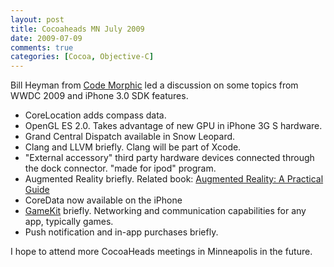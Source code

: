 ```yaml
---
layout: post
title: Cocoaheads MN July 2009
date: 2009-07-09
comments: true
categories: [Cocoa, Objective-C]
---
```


Bill Heyman from [Code Morphic](http://codemorphic.com/) led a discussion on some topics from WWDC 2009 and iPhone 3.0 SDK features.

 - CoreLocation adds compass data.
 - OpenGL ES 2.0. Takes advantage of new GPU in iPhone 3G S hardware.
 - Grand Central Dispatch available in Snow Leopard.
 - Clang and LLVM briefly. Clang will be part of Xcode.
 - "External accessory" third party hardware devices connected through the dock connector. "made for ipod" program.
 - Augmented Reality briefly. Related book: [Augmented Reality: A Practical Guide](http://www.pragprog.com/titles/cfar/augmented-reality)
 - CoreData now available on the iPhone
 - [GameKit](http://developer.apple.com/iphone/library/navigation/Frameworks/CocoaTouch/GameKit/index.html) briefly. Networking and communication capabilities for any app, typically games.
 - Push notification and in-app purchases briefly.


I hope to attend more CocoaHeads meetings in Minneapolis in the future.
